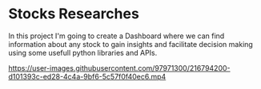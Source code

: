 # Stocks Researches
In this project I'm going to create a Dashboard where we can find information about any stock to gain insights and facilitate decision making using some usefull python libraries and APIs.





https://user-images.githubusercontent.com/97971300/216794200-d101393c-ed28-4c4a-9bf6-5c57f0f40ec6.mp4

